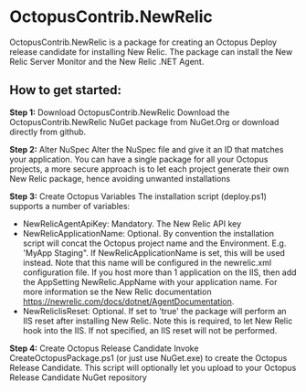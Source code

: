 OctopusContrib.NewRelic
=======================
OctopusContrib.NewRelic is a package for creating an Octopus Deploy release candidate for installing New Relic. The package can install the New Relic Server Monitor and the New Relic .NET Agent.

## How to get started:
**Step 1:** Download OctopusContrib.NewRelic
Download the OctopusContrib.NewRelic NuGet package from NuGet.Org or download directly from github. 

**Step 2:** Alter NuSpec
Alter the NuSpec file and give it an ID that matches your application. You can have a single package for all your Octopus projects, a more secure approach is to let each project generate their own New Relic package, hence avoiding unwanted installations

**Step 3:** Create Octopus Variables
The installation script (deploy.ps1) supports a number of variables:
- NewRelicAgentApiKey: Mandatory. The New Relic API key
- NewRelicApplicationName: Optional. By convention the installation script will concat the Octopus project name and the Environment. E.g. 'MyApp Staging". If NewRelicApplicationName is set, this will be used instead. Note that this name will be configured in the newrelic.xml configuration file. If you host more than 1 application on the IIS, then add the AppSetting NewRelic.AppName with your application name. For more information se the New Relic documentation https://newrelic.com/docs/dotnet/AgentDocumentation.
- NewRelicIisReset: Optional. If set to 'true' the package will perform an IIS reset after installing New Relic. Note this is required, to let New Relic hook into the IIS. If not specified, an IIS reset will not be performed.

**Step 4:** Create Octopus Release Candidate
Invoke CreateOctopusPackage.ps1 (or just use NuGet.exe) to create the Octopus Release Candidate. This script will optionally let you upload to your Octopus Release Candidate NuGet repository